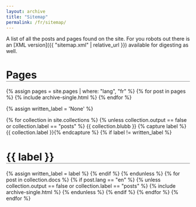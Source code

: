 ```yaml
---
layout: archive
title: "Sitemap"
permalink: /fr/sitemap/
---
```

A list of all the posts and pages found on the site. For you robots out there is an [XML version]({{ "sitemap.xml" | relative_url }}) available for digesting as well.

<h1 style="border-bottom: 1px solid gray;">Pages</h1>
{% assign pages = site.pages | where: "lang", "fr" %}
{% for post in pages  %}
  {% include archive-single.html %}
{% endfor %}

{% assign written_label = 'None' %}

{% for collection in site.collections  %}
    {% unless collection.output == false or collection.label == "posts" %}
{{  collection.blubb }}
      {% capture label %}{{ collection.label }}{% endcapture %}
      {% if label != written_label %}
<h1 style="border-bottom: 1px solid gray; margin-top: 1.5em;">{{ label }}</h1>
      {% assign written_label = label %}
      {% endif %}
    {% endunless %}
    {% for post in collection.docs %}
      {% if post.lang == "en" %}
        {% unless collection.output == false or collection.label == "posts" %}
          {% include archive-single.html %}
        {% endunless %}
      {% endif %}
    {% endfor %}
{% endfor %}
